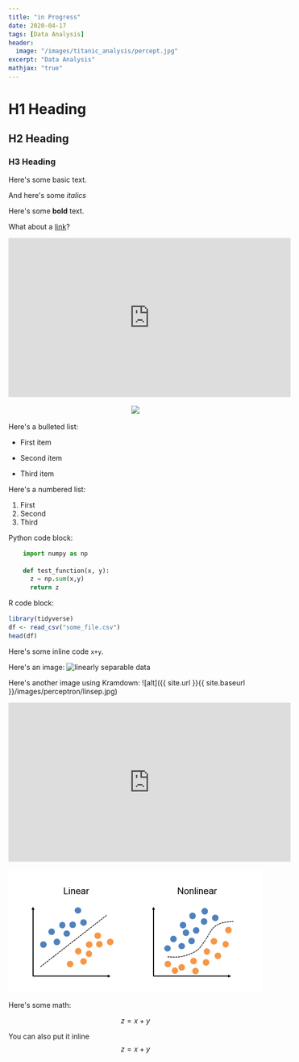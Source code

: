 ```yaml
---
title: "in Progress"
date: 2020-04-17
tags: [Data Analysis]
header:
  image: "/images/titanic_analysis/percept.jpg"
excerpt: "Data Analysis"
mathjax: "true"
---
```


# H1 Heading

## H2 Heading

### H3 Heading

Here's some basic text.

And here's some *italics*

Here's some **bold** text.

What about a [link](https://github.com/dataoptimal)?


<iframe width="560" height="315" src="https://www.youtube.com/embed/kxPOCYb_1Y8?rel=0" frameborder="0" allowfullscreen></iframe>

<p style="text-align: center;"><img src="/assets/images/softbody_4.jpg"/></p>

Here's a bulleted list:
* First item
+ Second item
- Third item

Here's a numbered list:
1. First
2. Second
3. Third

Python code block:
```python
    import numpy as np

    def test_function(x, y):
      z = np.sum(x,y)
      return z
```

R code block:
```r
library(tidyverse)
df <- read_csv("some_file.csv")
head(df)
```

Here's some inline code `x+y`.

Here's an image:
<img src="{{ site.url }}{{ site.baseurl }}/images/perceptron/linsep.jpg" alt="linearly separable data">



Here's another image using Kramdown:
![alt]({{ site.url }}{{ site.baseurl }}/images/perceptron/linsep.jpg)

<iframe width="560" height="315" src="https://www.youtube.com/embed/kxPOCYb_1Y8?rel=0" frameborder="0" allowfullscreen></iframe>

<p style="text-align: center;"><img src="/images/perceptron/linsep.jpg"/></p>

Here's some math:

$$z=x+y$$

You can also put it inline $$z=x+y$$
